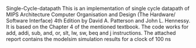 Single-Cycle-datapath
This is an implementation of single cycle datapath of MIPS Architecture Computer Organisation and Design (The Hardware/ Software Interface) 4th Edition by David A. Patterson and John L. Hennessy. It is based on the Chapter 4 of the mentioned textbook.
The code works for add, addi, sub, and, or, slt, lw, sw, beq and j instructions.
The attached report contains the modelsim simulation results for a clock of 100 ns
